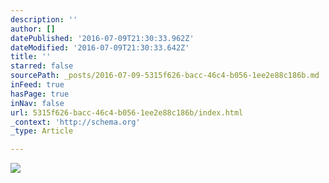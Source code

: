 ```yaml
---
description: ''
author: []
datePublished: '2016-07-09T21:30:33.962Z'
dateModified: '2016-07-09T21:30:33.642Z'
title: ''
starred: false
sourcePath: _posts/2016-07-09-5315f626-bacc-46c4-b056-1ee2e88c186b.md
inFeed: true
hasPage: true
inNav: false
url: 5315f626-bacc-46c4-b056-1ee2e88c186b/index.html
_context: 'http://schema.org'
_type: Article

---
```

![](https://the-grid-user-content.s3-us-west-2.amazonaws.com/06112072-ed8e-4d60-9b4c-0e7bc9b44252.jpg)